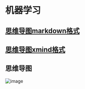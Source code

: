 # 机器学习
## [思维导图markdown格式](https://github.com/jingwang3235/MachineLearning/blob/master/resource/%E6%9C%BA%E5%99%A8%E5%AD%A6%E4%B9%A0.md)
## [思维导图xmind格式](https://github.com/jingwang3235/MachineLearning/blob/master/resource/%E6%9C%BA%E5%99%A8%E5%AD%A6%E4%B9%A0.xmind)
## 思维导图
![image](https://github.com/jingwang3235/MachineLearning/raw/master/resource/%E6%9C%BA%E5%99%A8%E5%AD%A6%E4%B9%A0.png)